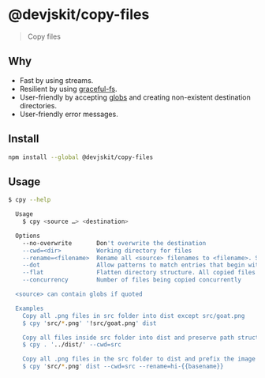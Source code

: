 # @devjskit/copy-files

> Copy files

## Why

- Fast by using streams.
- Resilient by using [graceful-fs](https://github.com/isaacs/node-graceful-fs).
- User-friendly by accepting [globs](https://github.com/sindresorhus/globby#globbing-patterns) and creating non-existent destination directories.
- User-friendly error messages.

## Install

```sh
npm install --global @devjskit/copy-files
```

## Usage

```bash
$ cpy --help

  Usage
    $ cpy <source …> <destination>

  Options
    --no-overwrite       Don't overwrite the destination
    --cwd=<dir>          Working directory for files
    --rename=<filename>  Rename all <source> filenames to <filename>. Supports string templates.
    --dot                Allow patterns to match entries that begin with a period (.)
    --flat               Flatten directory structure. All copied files will be put in the same directory.
    --concurrency        Number of files being copied concurrently

  <source> can contain globs if quoted

  Examples
    Copy all .png files in src folder into dist except src/goat.png
    $ cpy 'src/*.png' '!src/goat.png' dist

    Copy all files inside src folder into dist and preserve path structure
    $ cpy . '../dist/' --cwd=src

    Copy all .png files in the src folder to dist and prefix the image filenames
    $ cpy 'src/*.png' dist --cwd=src --rename=hi-{{basename}}
```
